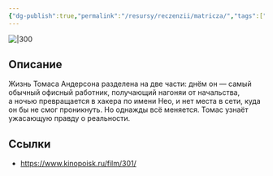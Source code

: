 ```yaml
---
{"dg-publish":true,"permalink":"/resursy/reczenzii/matricza/","tags":["movie"]}
---
```


![|300](https://image.openmoviedb.com/kinopoisk-images/4774061/cf1970bc-3f08-4e0e-a095-2fb57c3aa7c6/orig)
## Описание
Жизнь Томаса Андерсона разделена на две части: днём он — самый обычный офисный работник, получающий нагоняи от начальства, а ночью превращается в хакера по имени Нео, и нет места в сети, куда он бы не смог проникнуть. Но однажды всё меняется. Томас узнаёт ужасающую правду о реальности.
## Ссылки
- https://www.kinopoisk.ru/film/301/